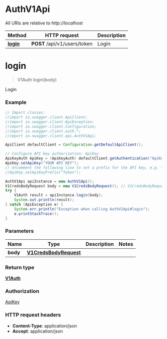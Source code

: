 # AuthV1Api

All URIs are relative to *http://localhost*

Method | HTTP request | Description
------------- | ------------- | -------------
[**login**](AuthV1Api.md#login) | **POST** /api/v1/users/token | Login


<a name="login"></a>
# **login**
> V1Auth login(body)

Login

### Example
```java
// Import classes:
//import io.swagger.client.ApiClient;
//import io.swagger.client.ApiException;
//import io.swagger.client.Configuration;
//import io.swagger.client.auth.*;
//import io.swagger.client.api.AuthV1Api;

ApiClient defaultClient = Configuration.getDefaultApiClient();

// Configure API key authorization: ApiKey
ApiKeyAuth ApiKey = (ApiKeyAuth) defaultClient.getAuthentication("ApiKey");
ApiKey.setApiKey("YOUR API KEY");
// Uncomment the following line to set a prefix for the API key, e.g. "Token" (defaults to null)
//ApiKey.setApiKeyPrefix("Token");

AuthV1Api apiInstance = new AuthV1Api();
V1CredsBodyRequest body = new V1CredsBodyRequest(); // V1CredsBodyRequest | 
try {
    V1Auth result = apiInstance.login(body);
    System.out.println(result);
} catch (ApiException e) {
    System.err.println("Exception when calling AuthV1Api#login");
    e.printStackTrace();
}
```

### Parameters

Name | Type | Description  | Notes
------------- | ------------- | ------------- | -------------
 **body** | [**V1CredsBodyRequest**](V1CredsBodyRequest.md)|  |

### Return type

[**V1Auth**](V1Auth.md)

### Authorization

[ApiKey](../README.md#ApiKey)

### HTTP request headers

 - **Content-Type**: application/json
 - **Accept**: application/json

